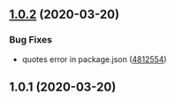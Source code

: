 ## [1.0.2](https://github.com/rajasegar/jscodeshift-collections/compare/1.0.1...1.0.2) (2020-03-20)


### Bug Fixes

* quotes error in package.json ([4812554](https://github.com/rajasegar/jscodeshift-collections/commit/481255411cea5e7533a9408a77ee8d85a6917e23))



## 1.0.1 (2020-03-20)

